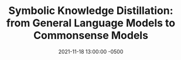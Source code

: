---
layout: post
title: "Symbolic Knowledge Distillation: from General Language Models to Commonsense Models"
authors: Peter West, Chandra Bhagavatula, Jack Hessel, Jena D. Hwang, Liwei Jiang, Ronan Le Bras, Ximing Lu, Sean Welleck, and Yejin Choi
venue: NAACL, 2022
published: 2021-10-14 13:00:00 -0500
link: https://arxiv.org/abs/2110.07178
date: 2021-11-18 13:00:00 -0500
location: Online
leader: Yan Ding
tags:
- Learning and Planning
---